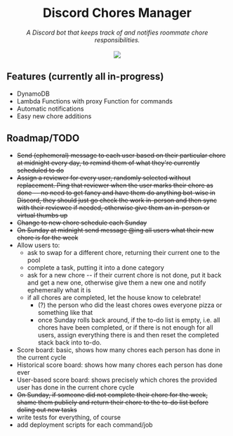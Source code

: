 <h1 align='center'>
  Discord Chores Manager <br/>
</h1>

<p align='center'>
  <i>A Discord bot that keeps track of and notifies roommate chore responsibilities.</i> 
  </br></br>
  <a href='https://github.com/moromis/chores-bot/actions/workflows/python-test-coverage.yml'>
    <img src='https://github.com/moromis/chores-bot/actions/workflows/python-test-coverage.yml/badge.svg'>
  </a>
</p>

## Features (currently all in-progress)
- DynamoDB
- Lambda Functions with proxy Function for commands
- Automatic notifications
- Easy new chore additions

## Roadmap/TODO
- ~~Send (ephemeral) message to each user based on their particular chore at midnight every day, to remind them of what they're currently scheduled to do~~
- ~~Assign a reviewer for every user, randomly selected without replacement. Ping that reviewer when the user marks their chore as done -- no need to get fancy and have them do anything bot-wise in Discord, they should just go check the work in-person and then sync with their reviewee if needed, otherwise give them an in-person or virtual thumbs up~~
- ~~Change to new chore schedule each Sunday~~
- ~~On Sunday at midnight send message @ing all users what their new chore is for the week~~
- Allow users to:
  - ask to swap for a different chore, returning their current one to the pool
  - complete a task, putting it into a done category
  - ask for a new chore -- if their current chore is not done, put it back and get a new one, otherwise give them a new one and notify ephemerally what it is
  - if all chores are completed, let the house know to celebrate!
    - (?) the person who did the least chores owes everyone pizza or something like that
    - once Sunday rolls back around, if the to-do list is empty, i.e. all chores have been completed, or if there is not enough for all users, assign everything there is and then reset the completed stack back into to-do.
- Score board: basic, shows how many chores each person has done in the current cycle
- Historical score board: shows how many chores each person has done ever
- User-based score board: shows precisely which chores the provided user has done in the current chore cycle
- ~~On Sunday, if someone did not complete their chore for the week, shame them publicly and return their chore to the to-do list before doling out new tasks~~
- write tests for everything, of course
- add deployment scripts for each command/job
